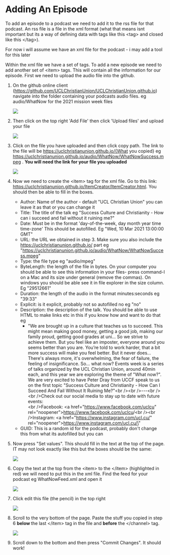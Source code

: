 # Adding An Episode

To add an episode to a podcast we need to add it to the rss file for that podcast. An rss file is a file in the xml format (what that means isnt important but its a way of defining data with tags like this \<tag\> and closed like this \</tag\>). 

For now i will assume we have an xml file for the podcast - i may add a tool for this later

Within the xml file we have a set of tags. To add a new episode we need to add another set of \<item\> tags. This will contain all the information for our episode. First we need to upload the audio file into the github. 

1. On the github online client (https://github.com/UCLChristianUnion/UCLChristianUnion.github.io) navigate into the folder containing your podcasts audio files. eg audio/WhatNow for the 2021 mission week files

   ![](/Users/joshuamukherjee/Documents/Church/UCCF/CU/UCLChristianUnion.github.io/images/Guide/files.png)


2. Then click on the top right 'Add File' then click 'Upload files' and upload your file

   ![](/Users/joshuamukherjee/Documents/Church/UCCF/CU/UCLChristianUnion.github.io/images/Guide/upload.png)

3. Click on the file you have uploaded and then click copy path. The link to the file will be https://uclchristianunion.github.io/{What you copied} eg https://uclchristianunion.github.io/audio/WhatNow/WhatNowSuccess.mpeg . <b> You will need the link for your file you uploaded </b>

   ![](/Users/joshuamukherjee/Documents/Church/UCCF/CU/UCLChristianUnion.github.io/images/Guide/copyPath.png)

4. Now we need to create the \<item\> tag for the xml file. Go to this link: https://uclchristianunion.github.io/ItemCreator/ItemCreator.html. You should then be able to fill in the boxes. 

   - Author: Name of the author - default "UCL Christian Union" you can leave it as that or you can change it
   - Title: The title of the talk eg "Success Culture and Christianity - How can i succeed and fail without it ruining me?"
   - Date: Must be in the format 'day-of-the-week, day month year time time-zone' This should be autofilled. Eg "Wed, 10 Mar 2021 13:00:00 GMT"
   - URL: the URL we obtained in step 3. Make sure you also include the https://uclchristianunion.github.io/ part eg "https://uclchristianunion.github.io/audio/WhatNow/WhatNowSuccess.mpeg"
   - Type: the file type eg "audio/mpeg"
   - ByteLength: the length of the file in bytes. On your computer you should be able to see this information in your files- press command-I on a Mac and its size under general (remove the commas). On windows you should be able see it in file explorer in the size column.  Eg "29512661"
   - Duration: the length of the audio in the format minutes:seconds eg "39:33"
   - Explicit: is it explicit, probably not so autofilled no eg "no"
   - Description: the description of the talk. You should be able to use HTML to make links etc in this if you know how and want to do that eg 
     - "We are brought up in a culture that teaches us to succeed. This might mean making good money, getting a good job, making our family proud, getting good grades at uni... So we strive to achieve them. But you feel like an imposter, everyone around you seems better than you are. You’re told to work harder, that a bit more success will make you feel better. But it never does… There's always more, it's overwhelming, the fear of failure, the feeling of insignificance. So… what now? Events week is a series of talks organized by the UCL Christian Union, around 40min each, and this year we are exploring the theme of "What now?". We are very excited to have Peter Dray from UCCF speak to us on the first topic "Success Culture and Christianity - How Can I Succeed And Fail Without It Ruining Me?"\<br /\>\<br /\>---\<br />\<br />Check out our social media to stay up to date with future events:<br />\<br />Facebook: \<a href="https://www.facebook.com/uclcu" rel="noopener">https://www.facebook.com/uclcu</a>/\<br />\<br />Instagram: \<a href="https://www.instagram.com/ucl.cu/" rel="noopener">https://www.instagram.com/ucl.cu/\</a>"
   - GUID: This is a random id for the podcast, probably don't change this from what its autofilled but you can

5. Now press "Set values". This should fill in the text at the top of the page. IT may not look exactly like this but the boxes should be the same:

   ![](/Users/joshuamukherjee/Documents/Church/UCCF/CU/UCLChristianUnion.github.io/images/Guide/FillTags.png)

6. Copy the text at the top from the \<item> to the \</item> (highlighted in red) we will need to put this in the xml file. Find the feed for your podcast eg WhatNowFeed.xml and open it

   ![](/Users/joshuamukherjee/Documents/Church/UCCF/CU/UCLChristianUnion.github.io/images/Guide/findRSS.png)

7. Click edit this file (the pencil) in the top right

   ![](/Users/joshuamukherjee/Documents/Church/UCCF/CU/UCLChristianUnion.github.io/images/Guide/edit.png)

8. Scroll to the very bottom of the page. Paste the stuff you copied in step 6 <b> below </b> the last \</item> tag in the file and **before** the \</channel> tag. 

   ![](/Users/joshuamukherjee/Documents/Church/UCCF/CU/UCLChristianUnion.github.io/images/Guide/Paste.png)

9. Scroll down to the bottom and then press "Commit Changes". It should work!

   

   

